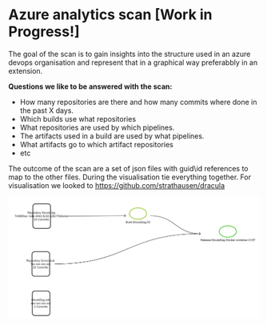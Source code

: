 # Azure analytics scan [Work in Progress!]


The goal of the scan is to gain insights into the structure used in an azure devops organisation and represent that in a graphical way preferabbly in an extension.

**Questions we like to be answered with the scan:**

- How many repositories are there and how many commits where done in the past X days.
- Which builds use what repositories
- What repositories are used by which pipelines.
- The artifacts used in a build are used by what pipelines.
- What artifacts go to which artifact repositories
- etc

The outcome of the scan are a set of json files with guid\id references to map to the other files. During the visualisation tie everything together.
For visualisation we looked to https://github.com/strathausen/dracula

![image.png](.attachments\azdo-example.png)
